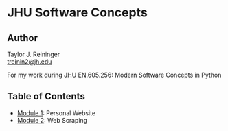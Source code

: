 # JHU Software Concepts

## Author

Taylor J. Reininger\
treinin2@jh.edu


For my work during JHU EN.605.256: Modern Software Concepts in Python


## Table of Contents

- [Module 1](module_1): Personal Website
- [Module 2](module_2): Web Scraping
